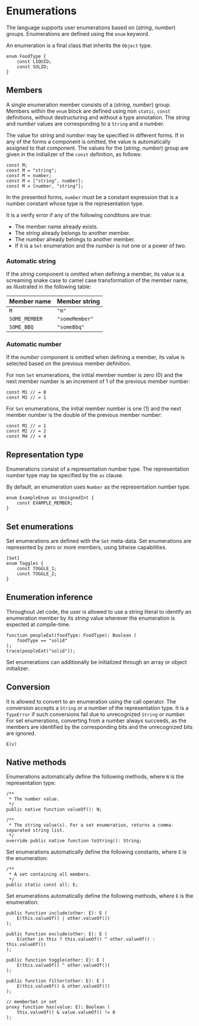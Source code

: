# Enumerations

The language supports user enumerations based on (*string*, *number*) groups. Enumerations are defined using the `enum` keyword.

An enumeration is a final class that inherits the `Object` type.

```
enum FoodType {
    const LIQUID;
    const SOLID;
}
```

## Members

A single enumeration member consists of a (*string*, *number*) group. Members within the `enum` block are defined using non `static`, `const` definitions, without destructuring and without a type annotation. The *string* and *number* values are corresponding to a `String` and a number.

The value for *string* and *number* may be specified in different forms. If in any of the forms a component is omitted, the value is automatically assigned to that component. The values for the (*string*, *number*) group are given in the initializer of the `const` definition, as follows:

```
const M;
const M = "string";
const M = number;
const M = ["string", number];
const M = [number, "string"];
```

In the presented forms, `number` must be a constant expression that is a number constant whose type is the representation type.

It is a verify error if any of the following conditions are true:

* The member name already exists.
* The *string* already belongs to another member.
* The *number* already belongs to another member.
* If it is a `Set` enumeration and the *number* is not one or a power of two.

### Automatic string

If the *string* component is omitted when defining a member, its value is a screaming snake case to camel case transformation of the member name, as illustrated in the following table:

| Member name   | Member string  |
| ------------- | -------------- |
| `M`           | `"m"`          |
| `SOME_MEMBER` | `"someMember"` |
| `SOME_BBQ`    | `"someBbq"`    |

### Automatic number

If the *number* component is omitted when defining a member, its value is selected based on the previous member definition.

For non `Set` enumerations, the initial member number is zero (0) and the next member number is an increment of 1 of the previous member number:

```
const M1 // = 0
const M2 // = 1
```

For `Set` enumerations, the initial member number is one (1) and the next member number is the double of the previous member number:

```
const M1 // = 1
const M2 // = 2
const M4 // = 4
```

## Representation type

Enumerations consist of a representation number type. The representation number type may be specified by the `as` clause.

By default, an enumeration uses `Number` as the representation number type.

```
enum ExampleEnum as UnsignedInt {
    const EXAMPLE_MEMBER;
}
```

## Set enumerations

Set enumerations are defined with the `Set` meta-data. Set enumerations are represented by zero or more members, using bitwise capabilities.

```
[Set]
enum Toggles {
    const TOGGLE_1;
    const TOGGLE_2;
}
```

## Enumeration inference

Throughout Jet code, the user is allowed to use a string literal to identify an enumeration member by its *string* value wherever the enumeration is expected at compile-time.

```
function peopleEat(foodType: FoodType): Boolean (
    foodType == "solid"
);
trace(peopleEat("solid"));
```

Set enumerations can additionally be initialized through an array or object initializer.

## Conversion

It is allowed to convert to an enumeration using the call operator. The conversion accepts a `String` or a number of the representation type. It is a `TypeError` if such conversions fail due to unrecognized `String` or number. For set enumerations, converting from a number always succeeds, as the members are identified by the corresponding bits and the unrecognized bits are ignored.

```
E(v)
```

## Native methods

Enumerations automatically define the following methods, where `N` is the representation type:

```
/**
 * The number value.
 */
public native function valueOf(): N;

/**
 * The string value(s). For a set enumeration, returns a comma-separated string list.
 */
override public native function toString(): String;
```

Set enumerations automatically define the following constants, where `E` is the enumeration:

```
/**
 * A set containing all members.
 */
public static const all: E;
```

Set enumerations automatically define the following methods, where `E` is the enumeration:

```
public function include(other: E): E (
    E(this.valueOf() | other.valueOf())
);

public function exclude(other: E): E (
    E(other in this ? this.valueOf() ^ other.valueOf() : this.valueOf())
);

public function toggle(other: E): E (
    E(this.valueOf() ^ other.valueOf())
);

public function filter(other: E): E (
    E(this.valueOf() & other.valueOf())
);

// memberSet in set
proxy function has(value: E): Boolean (
    this.valueOf() & value.valueOf() != 0
);
```
